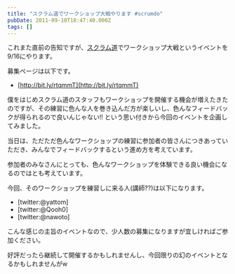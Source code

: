 ```yaml
---
title: "スクラム道でワークショップ大戦やります #scrumdo"
pubDate: 2011-09-10T18:47:40.000Z
tags: []
---
```


これまた直前の告知ですが、[スクラム道](http://www.facebook.com/TaoOfScrum)でワークショップ大戦というイベントを9/16にやります。

募集ページは以下です。

- [http://bit.ly/rtqmmT](http://bit.ly/rtqmmT)

僕をはじめスクラム道のスタッフもワークショップを開催する機会が増えたきたのですが、その練習に色んな人を巻き込んだ方が楽しいし、色んなフィードバックが得られるので良いんじゃない!! という思い付きから今回のイベントを企画してみました。

当日は、ただただ色んなワークショップの練習に参加者の皆さんにつきあっていただき、みんなでフィードバックするという進め方を考えています。

参加者のみなさんにとっても、色んなワークショップを体験できる良い機会になるのではとも考えています。

今回、そのワークショップを練習しに来る人(講師??)は以下になります。

- [twitter:@yattom]
- [twitter:@Qooh0]
- [twitter:@nawoto]

こんな感じの主旨のイベントなので、少人数の募集になりますが宜しければご参加ください。

好評だったら継続して開催するかもしれませんし、今回限りの幻のイベントとなるかもしれませんがw